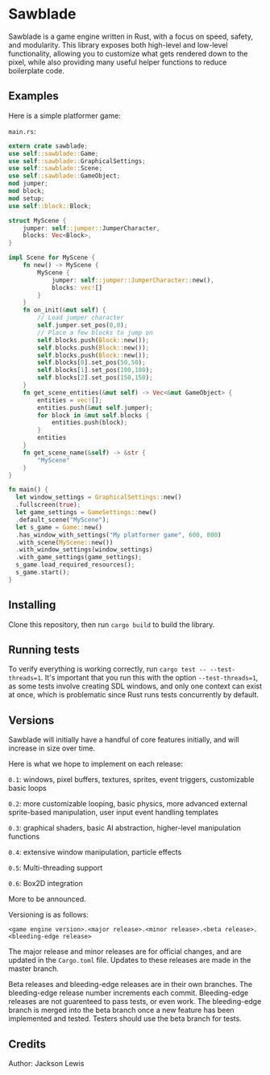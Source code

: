 # Sawblade

Sawblade is a game engine written in Rust, with a focus on speed, safety, and modularity. This library exposes both high-level and
low-level functionality, allowing you to customize what gets rendered down to the pixel, while also providing many useful
helper functions to reduce boilerplate code.

## Examples
Here is a simple platformer game:

`main.rs`:
```rust
extern crate sawblade;
use self::sawblade::Game;
use self::sawblade::GraphicalSettings;
use self::sawblade::Scene;
use self::sawblade::GameObject;
mod jumper;
mod block;
mod setup;
use self::block::Block;

struct MyScene {
    jumper: self::jumper::JumperCharacter,
    blocks: Vec<Block>,
}

impl Scene for MyScene {
    fn new() -> MyScene {
        MyScene {
            jumper: self::jumper::JumperCharacter::new(),
            blocks: vec![]
        }
    }
    fn on_init(&mut self) {
        // Load jumper character
        self.jumper.set_pos(0,0);
        // Place a few blocks to jump on
        self.blocks.push(Block::new());
        self.blocks.push(Block::new());
        self.blocks.push(Block::new());                
        self.blocks[0].set_pos(50,50);
        self.blocks[1].set_pos(100,100);
        self.blocks[2].set_pos(150,150);
    }
    fn get_scene_entities(&mut self) -> Vec<&mut GameObject> {
        entities = vec![];
        entities.push(&mut self.jumper);
        for block in &mut self.blocks {
            entities.push(block);
        }
        entities
    }
    fn get_scene_name(&self) -> &str {
        "MyScene"
    }
}

fn main() {
  let window_settings = GraphicalSettings::new()
  .fullscreen(true);
  let game_settings = GameSettings::new()
  .default_scene("MyScene");
  let s_game = Game::new()
  .has_window_with_settings("My platformer game", 600, 800)
  .with_scene(MyScene::new())
  .with_window_settings(window_settings)
  .with_game_settings(game_settings);
  s_game.load_required_resources();
  s_game.start();
}
```

## Installing
Clone this repository, then run `cargo build` to build the library.

## Running tests
To verify everything is working correctly, run `cargo test -- --test-threads=1`. It's
important that you run this with the option `--test-threads=1`, as some tests involve creating
SDL windows, and only one context can exist at once, which is problematic
since Rust runs tests concurrently by default.

## Versions
Sawblade will initially have a handful of core features initially, and
will increase in size over time.

Here is what we hope to implement on each release:

`0.1`: windows, pixel buffers, textures, sprites, event triggers, customizable basic loops

`0.2`: more customizable looping, basic physics, more advanced external sprite-based manipulation, user input event handling templates

`0.3`: graphical shaders, basic AI abstraction, higher-level manipulation functions

`0.4`: extensive window manipulation, particle effects

`0.5`: Multi-threading support

`0.6`: Box2D integration

More to be announced.

Versioning is as follows:

`<game engine version>.<major release>.<minor release>.<beta release>.<bleeding-edge release>`

The major release and minor releases are for official changes, and are updated in the `Cargo.toml` file. Updates
to these releases are made in the master branch.

Beta releases and bleeding-edge releases are in their own branches. The bleeding-edge release
number increments each commit. Bleeding-edge releases are not guarenteed to pass tests,
or even work. The bleeding-edge branch is merged into the beta branch once a new feature has been
implemented and tested. Testers should use the beta branch for tests.
## Credits
Author: Jackson Lewis
